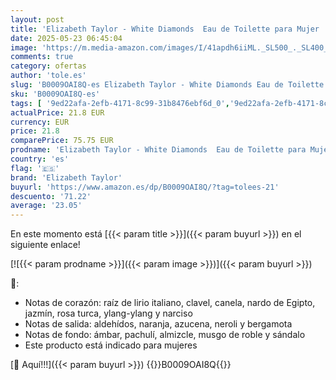 ```yaml
---
layout: post
title: 'Elizabeth Taylor - White Diamonds  Eau de Toilette para Mujer  en Spray  Aroma Floral  Perfume Rico y Lujoso  a base de Notas Vivificantes - 100 ml'
date: 2025-05-23 06:45:04
image: 'https://m.media-amazon.com/images/I/41apdh6iiML._SL500_._SL400_.jpg'
comments: true
category: ofertas
author: 'tole.es'
slug: 'B0009OAI8Q-es Elizabeth Taylor - White Diamonds Eau de Toilette para...'
sku: 'B0009OAI8Q-es'
tags: [ '9ed22afa-2efb-4171-8c99-31b8476ebf6d_0','9ed22afa-2efb-4171-8c99-31b8476ebf6d_2201','9ed22afa-2efb-4171-8c99-31b8476ebf6d_4001','9ed22afa-2efb-4171-8c99-31b8476ebf6d_5101','9ed22afa-2efb-4171-8c99-31b8476ebf6d_5501','9ed22afa-2efb-4171-8c99-31b8476ebf6d_6401','9ed22afa-2efb-4171-8c99-31b8476ebf6d_7201','Agua de tocador para mujeres','Aguas - Disponibles','Arborist Merchandising Root','BF22_MakeUp_Revlon','Belleza','Belleza Premium','Belleza en San Valentín','Elizabeth Arden','Esenciales del día a día: Belleza','Fragancias para mujeres','Los favoritos de los clientes: Belleza','Marcas','Perfumes y fragancias','Salud y cuidado personal','Self Service','Special Features Stores','consumablesbeauty','d1f558da-03d3-4105-8a50-454423a601fb_0','d1f558da-03d3-4105-8a50-454423a601fb_5401','de','eau','elizabeth taylor','toilette','🇪🇸', ]
actualPrice: 21.8 EUR
currency: EUR
price: 21.8
comparePrice: 75.75 EUR
prodname: 'Elizabeth Taylor - White Diamonds  Eau de Toilette para Mujer  en Spray  Aroma Floral  Perfume Rico y Lujoso  a base de Notas Vivificantes - 100 ml'
country: 'es'
flag: '🇪🇸'
brand: 'Elizabeth Taylor'
buyurl: 'https://www.amazon.es/dp/B0009OAI8Q/?tag=tolees-21'
descuento: '71.22'
average: '23.05'
---
```


En este momento está [{{< param title >}}]({{< param buyurl >}}) en el siguiente enlace!

[![{{< param prodname >}}]({{< param image >}})]({{< param buyurl >}})

🔎:

- Notas de corazón: raíz de lirio italiano, clavel, canela, nardo de Egipto, jazmín, rosa turca, ylang-ylang y narciso
- Notas de salida: aldehídos, naranja, azucena, neroli y bergamota
- Notas de fondo: ámbar, pachulí, almizcle, musgo de roble y sándalo
- Este producto está indicado para mujeres

[🛒 Aquí!!!]({{< param buyurl >}})
{{<world>}}B0009OAI8Q{{</world>}}
